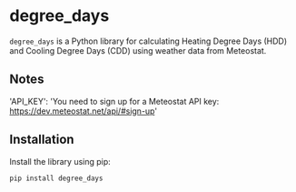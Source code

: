 # degree_days

`degree_days` is a Python library for calculating Heating Degree Days (HDD) and Cooling Degree Days (CDD) using weather data from Meteostat.

## Notes 
 'API_KEY': 'You need to sign up for a Meteostat API key: https://dev.meteostat.net/api/#sign-up'


## Installation

Install the library using pip:

```bash
pip install degree_days
